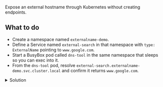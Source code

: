 Expose an external hostname through Kubernetes without creating endpoints.

## What to do
- Create a namespace named `externalname-demo`.
- Define a Service named `external-search` in that namespace with `type: ExternalName` pointing to `www.google.com`.
- Start a BusyBox pod called `dns-tool` in the same namespace that sleeps so you can exec into it.
- From the `dns-tool` pod, resolve `external-search.externalname-demo.svc.cluster.local` and confirm it returns `www.google.com`.

<details><summary>Solution</summary>
<br>

```bash
kubectl create namespace externalname-demo
```{{exec}}

```bash
cat <<'EOF' | kubectl apply -f -
apiVersion: v1
kind: Service
metadata:
  name: external-search
  namespace: externalname-demo
spec:
  type: ExternalName
  externalName: www.google.com
EOF
```{{exec}}

```bash
kubectl -n externalname-demo run dns-tool --image=busybox:1.36 --restart=Never --command -- sh -c "sleep 3600"
```{{exec}}

```bash
kubectl -n externalname-demo exec dns-tool -- nslookup external-search.externalname-demo.svc.cluster.local
```{{exec}}

</details>
